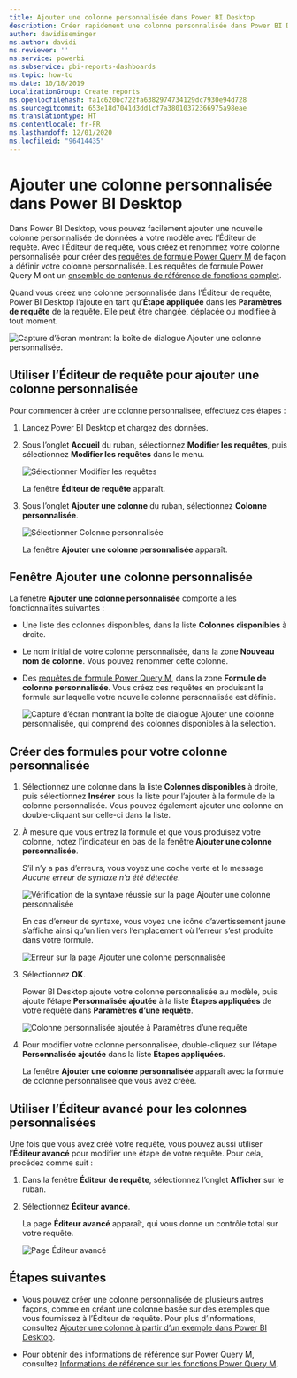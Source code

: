 ```yaml
---
title: Ajouter une colonne personnalisée dans Power BI Desktop
description: Créer rapidement une colonne personnalisée dans Power BI Desktop
author: davidiseminger
ms.author: davidi
ms.reviewer: ''
ms.service: powerbi
ms.subservice: pbi-reports-dashboards
ms.topic: how-to
ms.date: 10/18/2019
LocalizationGroup: Create reports
ms.openlocfilehash: fa1c620bc722fa6382974734129dc7930e94d728
ms.sourcegitcommit: 653e18d7041d3dd1cf7a38010372366975a98eae
ms.translationtype: HT
ms.contentlocale: fr-FR
ms.lasthandoff: 12/01/2020
ms.locfileid: "96414435"
---
```

# <a name="add-a-custom-column-in-power-bi-desktop"></a>Ajouter une colonne personnalisée dans Power BI Desktop

Dans Power BI Desktop, vous pouvez facilement ajouter une nouvelle colonne personnalisée de données à votre modèle avec l’Éditeur de requête. Avec l’Éditeur de requête, vous créez et renommez votre colonne personnalisée pour créer des [requêtes de formule Power Query M](/powerquery-m/quick-tour-of-the-power-query-m-formula-language) de façon à définir votre colonne personnalisée. Les requêtes de formule Power Query M ont un [ensemble de contenus de référence de fonctions complet](/powerquery-m/power-query-m-function-reference). 

Quand vous créez une colonne personnalisée dans l’Éditeur de requête, Power BI Desktop l’ajoute en tant qu’**Étape appliquée** dans les **Paramètres de requête** de la requête. Elle peut être changée, déplacée ou modifiée à tout moment.

![Capture d’écran montrant la boîte de dialogue Ajouter une colonne personnalisée.](media/desktop-add-custom-column/add-custom-column_01.png)

## <a name="use-query-editor-to-add-a-custom-column"></a>Utiliser l’Éditeur de requête pour ajouter une colonne personnalisée

Pour commencer à créer une colonne personnalisée, effectuez ces étapes :

1. Lancez Power BI Desktop et chargez des données.

2. Sous l’onglet **Accueil** du ruban, sélectionnez **Modifier les requêtes**, puis sélectionnez **Modifier les requêtes** dans le menu.

   ![Sélectionner Modifier les requêtes](media/desktop-add-custom-column/add-column-from-example_02.png)

   La fenêtre **Éditeur de requête** apparaît. 

2. Sous l’onglet **Ajouter une colonne** du ruban, sélectionnez **Colonne personnalisée**.

   ![Sélectionner Colonne personnalisée](media/desktop-add-custom-column/add-custom-column_02.png)

   La fenêtre **Ajouter une colonne personnalisée** apparaît.

## <a name="the-add-custom-column-window"></a>Fenêtre Ajouter une colonne personnalisée

La fenêtre **Ajouter une colonne personnalisée** comporte a les fonctionnalités suivantes : 
- Une liste des colonnes disponibles, dans la liste **Colonnes disponibles** à droite.

- Le nom initial de votre colonne personnalisée, dans la zone **Nouveau nom de colonne**. Vous pouvez renommer cette colonne.

- Des [requêtes de formule Power Query M](/powerquery-m/power-query-m-function-reference), dans la zone **Formule de colonne personnalisée**. Vous créez ces requêtes en produisant la formule sur laquelle votre nouvelle colonne personnalisée est définie. 

   ![Capture d’écran montrant la boîte de dialogue Ajouter une colonne personnalisée, qui comprend des colonnes disponibles à la sélection.](media/desktop-add-custom-column/add-custom-column_03.png)

## <a name="create-formulas-for-your-custom-column"></a>Créer des formules pour votre colonne personnalisée

1. Sélectionnez une colonne dans la liste **Colonnes disponibles** à droite, puis sélectionnez **Insérer** sous la liste pour l’ajouter à la formule de la colonne personnalisée. Vous pouvez également ajouter une colonne en double-cliquant sur celle-ci dans la liste.

2. À mesure que vous entrez la formule et que vous produisez votre colonne, notez l’indicateur en bas de la fenêtre **Ajouter une colonne personnalisée**. 

   S’il n’y a pas d’erreurs, vous voyez une coche verte et le message *Aucune erreur de syntaxe n’a été détectée*.

   ![Vérification de la syntaxe réussie sur la page Ajouter une colonne personnalisée](media/desktop-add-custom-column/add-custom-column_04.png)

   En cas d’erreur de syntaxe, vous voyez une icône d’avertissement jaune s’affiche ainsi qu’un lien vers l’emplacement où l’erreur s’est produite dans votre formule.

   ![Erreur sur la page Ajouter une colonne personnalisée](media/desktop-add-custom-column/add-custom-column_05.png)

3. Sélectionnez **OK**. 

   Power BI Desktop ajoute votre colonne personnalisée au modèle, puis ajoute l’étape **Personnalisée ajoutée** à la liste **Étapes appliquées** de votre requête dans **Paramètres d’une requête**.

   ![Colonne personnalisée ajoutée à Paramètres d’une requête](media/desktop-add-custom-column/add-custom-column_06.png)

4. Pour modifier votre colonne personnalisée, double-cliquez sur l’étape **Personnalisée ajoutée** dans la liste **Étapes appliquées**. 

   La fenêtre **Ajouter une colonne personnalisée** apparaît avec la formule de colonne personnalisée que vous avez créée.

## <a name="use-the-advanced-editor-for-custom-columns"></a>Utiliser l’Éditeur avancé pour les colonnes personnalisées

Une fois que vous avez créé votre requête, vous pouvez aussi utiliser l’**Éditeur avancé** pour modifier une étape de votre requête. Pour cela, procédez comme suit :

1. Dans la fenêtre **Éditeur de requête**, sélectionnez l’onglet **Afficher** sur le ruban. 

2. Sélectionnez **Éditeur avancé**.

   La page **Éditeur avancé** apparaît, qui vous donne un contrôle total sur votre requête. 

   ![Page Éditeur avancé](media/desktop-add-custom-column/add-custom-column_07.png)

   
## <a name="next-steps"></a>Étapes suivantes

- Vous pouvez créer une colonne personnalisée de plusieurs autres façons, comme en créant une colonne basée sur des exemples que vous fournissez à l’Éditeur de requête. Pour plus d’informations, consultez [Ajouter une colonne à partir d’un exemple dans Power BI Desktop](desktop-add-column-from-example.md).

- Pour obtenir des informations de référence sur Power Query M, consultez [Informations de référence sur les fonctions Power Query M](/powerquery-m/power-query-m-function-reference).